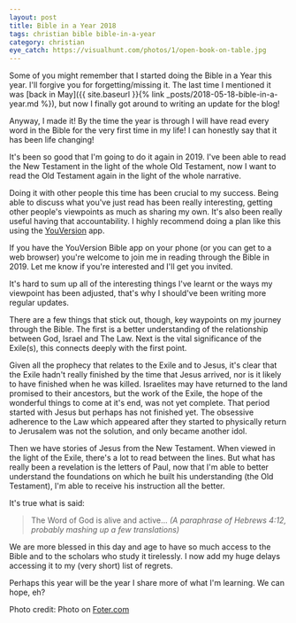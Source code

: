 ```yaml
---
layout: post
title: Bible in a Year 2018
tags: christian bible bible-in-a-year
category: christian
eye_catch: https://visualhunt.com/photos/1/open-book-on-table.jpg
---
```


Some of you might remember that I started doing the Bible in a Year this year. I'll forgive you for forgetting/missing it. The last time I mentioned it was [back in May]({{ site.baseurl }}{% link _posts/2018-05-18-bible-in-a-year.md %}), but now I finally got around to writing an update for the blog!

Anyway, I made it! By the time the year is through I will have read every word in the Bible for the very first time in my life! I can honestly say that it has been life changing!

It's been so good that I'm going to do it again in 2019. I've been able to read the New Testament in the light of the whole Old Testament, now I want to read the Old Testament again in the light of the whole narrative.

<!--more-->

Doing it with other people this time has been crucial to my success. Being able to discuss what you've just read has been really interesting, getting other people's viewpoints as much as sharing my own. It's also been really useful having that accountability. I highly recommend doing a plan like this using the [YouVersion](https://my.bible.com/) app.

If you have the YouVersion Bible app on your phone (or you can get to a web browser) you're welcome to join me in reading through the Bible in 2019. Let me know if you're interested and I'll get you invited.

It's hard to sum up all of the interesting things I've learnt or the ways my viewpoint has been adjusted, that's why I should've been writing more regular updates.

There are a few things that stick out, though, key waypoints on my journey through the Bible. The first is a better understanding of the relationship between God, Israel and The Law. Next is the vital significance of the Exile(s), this connects deeply with the first point.

Given all the prophecy that relates to the Exile and to Jesus, it's clear that the Exile hadn't really finished by the time that Jesus arrived, nor is it likely to have finished when he was killed. Israelites may have returned to the land promised to their ancestors, but the work of the Exile, the hope of the wonderful things to come at it's end, was not yet complete. That period started with Jesus but perhaps has not finished yet. The obsessive adherence to the Law which appeared after they started to physically return to Jerusalem was not the solution, and only became another idol.

Then we have stories of Jesus from the New Testament. When viewed in the light of the Exile, there's a lot to read between the lines. But what has really been a revelation is the letters of Paul, now that I'm able to better understand the foundations on which he built his understanding (the Old Testament), I'm able to receive his instruction all the better.

It's true what is said:
> The Word of God is alive and active... _(A paraphrase of Hebrews 4:12, probably mashing up a few translations)_

We are more blessed in this day and age to have so much access to the Bible and to the scholars who study it tirelessly. I now add my huge delays accessing it to my (very short) list of regrets.

Perhaps this year will be the year I share more of what I'm learning. We can hope, eh?

Photo credit: Photo on [Foter.com](https://foter.com)